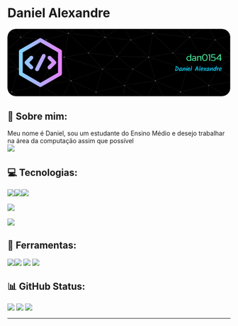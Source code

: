 # Daniel Alexandre
![Header](./header.png)
## 💫 Sobre mim:
Meu nome é Daniel, sou um estudante do Ensino Médio e desejo trabalhar na área da computação assim que possível
</br>
[![](https://visitcount.itsvg.in/api?id=dan0154&icon=0&color=0)](https://visitcount.itsvg.in)

## 💻 Tecnologias:
<img src = "https://www.vectorlogo.zone/logos/javascript/javascript-icon.svg" height = 50px><img src = "https://www.vectorlogo.zone/logos/w3_html5/w3_html5-icon.svg" height = 50px><img src = "https://www.vectorlogo.zone/logos/w3_css/w3_css-icon.svg" height = 50px>

<img src = "https://www.vectorlogo.zone/logos/python/python-icon.svg" height = 50px></br>

<img src = "https://www.vectorlogo.zone/logos/postgresql/postgresql-icon.svg" height = 50px></br>

## 🔧 Ferramentas:
<img src = "https://www.vectorlogo.zone/logos/github/github-tile.svg" height = 50px><img src = "https://www.vectorlogo.zone/logos/git-scm/git-scm-icon.svg" height = 50px>
<img src = "https://www.vectorlogo.zone/logos/visualstudio_code/visualstudio_code-icon.svg" height = 50px>
<img src = "https://www.vectorlogo.zone/logos/figma/figma-icon.svg" height = 50px>

## 📊 GitHub Status:

<img src = "https://github-readme-stats.vercel.app/api?username=dan0154&theme=dark&hide_border=false&include_all_commits=false&count_private=false&card_width=525" height = 150> <img src = "https://github-readme-streak-stats.herokuapp.com/?user=dan0154&theme=dark&hide_border=false&card_width=525&border_radius=4.5" height = 150>
<img src = "https://github-readme-stats.vercel.app/api/top-langs/?username=dan0154&theme=dark&hide_border=false&include_all_commits=false&count_private=false&card_width=930" height = 150px>


---


